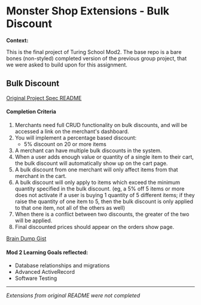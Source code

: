 # Monster Shop Extensions - Bulk Discount

**Context:**

This is the final project of Turing School Mod2. 
The base repo is a bare bones (non-styled) completed version of the previous group project, that we were asked to build upon for this assignment.

## Bulk Discount

[Original Project Spec README](https://github.com/turingschool-examples/monster_shop_final/blob/master/README.md)

#### Completion Criteria

1. Merchants need full CRUD functionality on bulk discounts, and will be accessed a link on the merchant's dashboard.
1. You will implement a percentage based discount: 
   - 5% discount on 20 or more items
1. A merchant can have multiple bulk discounts in the system.
1. When a user adds enough value or quantity of a single item to their cart, the bulk discount will automatically show up on the cart page.
1. A bulk discount from one merchant will only affect items from that merchant in the cart.
1. A bulk discount will only apply to items which exceed the minimum quantity specified in the bulk discount. (eg, a 5% off 5 items or more does not activate if a user is buying 1 quantity of 5 different items; if they raise the quantity of one item to 5, then the bulk discount is only applied to that one item, not all of the others as well)
1. When there is a conflict between two discounts, the greater of the two will be applied. 
1. Final discounted prices should appear on the orders show page.

[Brain Dump Gist](https://gist.github.com/gabichuelas/5cd33cac6c10d88650957a83d40839fc)

#### Mod 2 Learning Goals reflected:
- Database relationships and migrations
- Advanced ActiveRecord
- Software Testing

---

_Extensions from original README were not completed_

